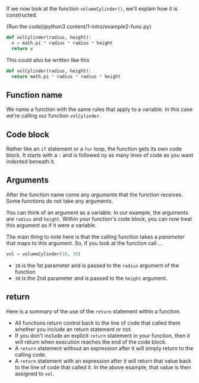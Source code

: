 If we now look at the function `volumeCylinder()`, we'll explain how it is constructed.

{Run the code}(python3 content/1-intro/example2-func.py)

```python
def volCylinder(radius, height):
  v = math.pi * radius * radius * height
  return v
```

This could also be written like this

```python
def volCylinder(radius, height):
  return math.pi * radius * radius * height
```

## Function name
We name a function with the same rules that apply to a variable. In this case we're calling our function `volCylinder`.

## Code block
Rather like an `if` statement or a `for` loop, the function gets its own code block. It starts with a `:` and is followed ny as many lines of code as you want indented beneath it.

## Arguments
After the function name come any *arguments* that the function receives. Some functions do not take any arguments.

You can think of an argument as a variable. In our example, the arguments are `radius` and `height`. Within your function's code block, you can now treat this argument as if it were a variable.

The main thing to note here is that the calling function takes a *parameter* that maps to this argument. So, if you look at the function call ...

```python
vol = volumeCylinder(10, 30)
```

- `10` is the 1st parameter and is passed to the `radius` argument of the function
- `30` is the 2nd parameter and is passed to the `height` argument.

## return
Here is a summary of the use of the `return` statement within a function.

- All functions return control back to the line of code that called them whether you include an return statement or not.
- If you don't include an explicit `return` statement in your function, then it will return when execution reaches the end of the code block.
- A `return` statement without an expression after it will simply return to the calling code.
- A `return` statement with an expression after it will return that value back to the line of code that called it. In the above example, that value is then assigned to `vol`.
